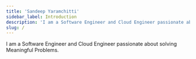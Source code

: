 ```yaml
---
title: 'Sandeep Yaramchitti'
sidebar_label: Introduction
description: 'I am a Software Engineer and Cloud Engineer passionate about solving Meaningful Problems.'
slug: /
---
```


I am a Software Engineer and Cloud Engineer passionate about solving Meaningful Problems. 


